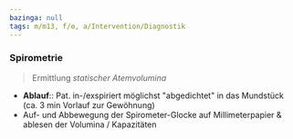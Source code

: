 ```yaml
---
bazinga: null
tags: m/m13, f/⚙️, a/Intervention/Diagnostik
---
```

### Spirometrie
> Ermittlung *statischer Atemvolumina*
- **Ablauf**:: Pat. in-/exspiriert möglichst "abgedichtet" in das Mundstück (ca. 3 min Vorlauf zur Gewöhnung)
- Auf- und Abbewegung der Spirometer-Glocke auf Millimeterpapier & ablesen der Volumina / Kapazitäten

